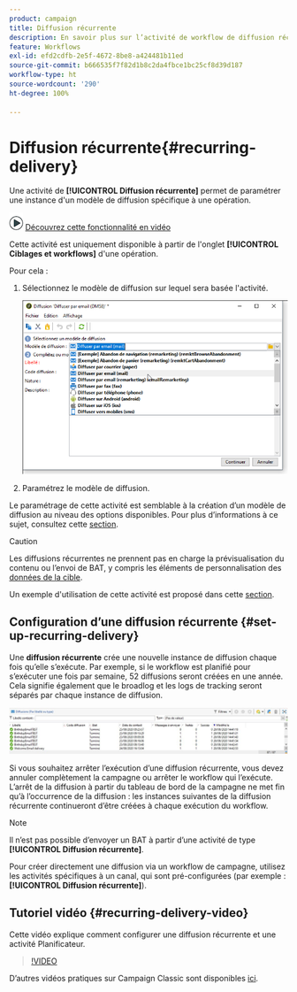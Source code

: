 ```yaml
---
product: campaign
title: Diffusion récurrente
description: En savoir plus sur l’activité de workflow de diffusion récurrente
feature: Workflows
exl-id: efd2cdfb-2e5f-4672-8be8-a424481b11ed
source-git-commit: b666535f7f82d1b8c2da4fbce1bc25cf8d39d187
workflow-type: ht
source-wordcount: '290'
ht-degree: 100%

---
```


# Diffusion récurrente{#recurring-delivery}

Une activité de **[!UICONTROL Diffusion récurrente]** permet de paramétrer une instance d&#39;un modèle de diffusion spécifique à une opération.

![](assets/do-not-localize/how-to-video.png) [Découvrez cette fonctionnalité en vidéo](#recurring-delivery-video)

Cette activité est uniquement disponible à partir de l&#39;onglet **[!UICONTROL Ciblages et workflows]** d&#39;une opération.

Pour cela :

1. Sélectionnez le modèle de diffusion sur lequel sera basée l&#39;activité.

   ![](assets/recurring_delivery_001.png)

1. Paramétrez le modèle de diffusion.

Le paramétrage de cette activité est semblable à la création d’un modèle de diffusion au niveau des options disponibles. Pour plus d’informations à ce sujet, consultez cette [section](../../delivery/using/about-templates.md).

>[!CAUTION]
>
>Les diffusions récurrentes ne prennent pas en charge la prévisualisation du contenu ou l’envoi de BAT, y compris les éléments de personnalisation des [données de la cible](../../workflow/using/data-life-cycle.md#target-data).

Un exemple d&#39;utilisation de cette activité est proposé dans cette [section](sending-a-birthday-email.md#creating-a-recurring-delivery-in-a-targeting-workflow).

## Configuration d’une diffusion récurrente {#set-up-recurring-delivery}

Une **diffusion récurrente** crée une nouvelle instance de diffusion chaque fois qu’elle s’exécute. Par exemple, si le workflow est planifié pour s’exécuter une fois par semaine, 52 diffusions seront créées en une année. Cela signifie également que le broadlog et les logs de tracking seront séparés par chaque instance de diffusion.

![Diffusion récurrente](assets/delivery_recurring.jpg)

Si vous souhaitez arrêter lʼexécution dʼune diffusion récurrente, vous devez annuler complètement la campagne ou arrêter le workflow qui lʼexécute. Lʼarrêt de la diffusion à partir du tableau de bord de la campagne ne met fin quʼà lʼoccurrence de la diffusion : les instances suivantes de la diffusion récurrente continueront dʼêtre créées à chaque exécution du workflow.

>[!NOTE]
>
>Il n’est pas possible d’envoyer un BAT à partir d’une activité de type **[!UICONTROL Diffusion récurrente]**.
> 
>Pour créer directement une diffusion via un workflow de campagne, utilisez les activités spécifiques à un canal, qui sont pré-configurées (par exemple : **[!UICONTROL Diffusion récurrente]**).

## Tutoriel vidéo {#recurring-delivery-video}

Cette vidéo explique comment configurer une diffusion récurrente et une activité Planificateur.

>[!VIDEO](https://video.tv.adobe.com/v/25040?quality=12)

D’autres vidéos pratiques sur Campaign Classic sont disponibles [ici](https://experienceleague.adobe.com/docs/campaign-classic-learn/tutorials/overview.html?lang=fr).
